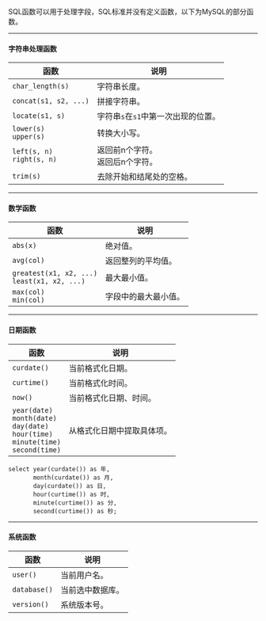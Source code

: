 SQL函数可以用于处理字段，SQL标准并没有定义函数，以下为MySQL的部分函数。

---

#### 字符串处理函数

| 函数                            | 说明                                 |
| ------------------------------- | ------------------------------------ |
| `char_length(s)`                | 字符串长度。                         |
| `concat(s1, s2, ...)`           | 拼接字符串。                         |
| `locate(s1, s)`                 | 字符串`s`在`s1`中第一次出现的位置。  |
| `lower(s)`<br />`upper(s)`      | 转换大小写。                         |
| `left(s, n)`<br />`right(s, n)` | 返回前n个字符。<br />返回后n个字符。 |
| `trim(s)`                       | 去除开始和结尾处的空格。             |

---

#### 数学函数

| 函数                                              | 说明                 |
| ------------------------------------------------- | -------------------- |
| `abs(x)`                                          | 绝对值。             |
| `avg(col)`                                        | 返回整列的平均值。   |
| `greatest(x1, x2, ...)`<br />`least(x1, x2, ...)` | 最大最小值。         |
| `max(col)`<br />`min(col)`                        | 字段中的最大最小值。 |

---

#### 日期函数

| 函数                                                         | 说明                       |
| ------------------------------------------------------------ | -------------------------- |
| `curdate()`                                                  | 当前格式化日期。           |
| `curtime()`                                                  | 当前格式化时间。           |
| `now()`                                                      | 当前格式化日期、时间。     |
| `year(date)`<br />`month(date)`<br />`day(date)`<br />`hour(time)`<br />`minute(time)`<br />`second(time)` | 从格式化日期中提取具体项。 |

```mysql
select year(curdate()) as 年,
       month(curdate()) as 月,
       day(curdate()) as 日,
       hour(curtime()) as 时,
       minute(curtime()) as 分,
       second(curtime()) as 秒;
```

---

#### 系统函数

| 函数         | 说明             |
| ------------ | ---------------- |
| `user()`     | 当前用户名。     |
| `database()` | 当前选中数据库。 |
| `version()`  | 系统版本号。     |

